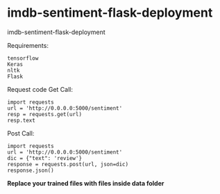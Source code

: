 # imdb-sentiment-flask-deployment
imdb-sentiment-flask-deployment


Requirements:
```
tensorflow
Keras
nltk
Flask
```

Request code
Get Call:
```
import requests
url = 'http://0.0.0.0:5000/sentiment'
resp = requests.get(url)
resp.text
```

Post Call:
```
import requests
url = 'http://0.0.0.0:5000/sentiment'
dic = {"text": 'review'}  
response = requests.post(url, json=dic)
response.json()
```


**Replace your trained files with files inside data folder**

